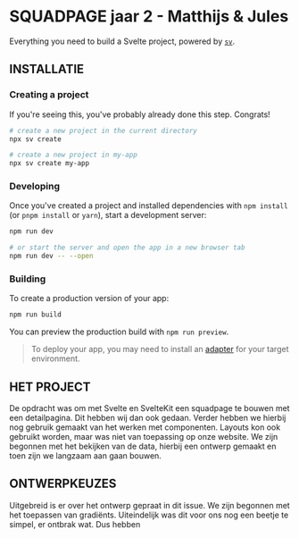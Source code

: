 # SQUADPAGE jaar 2 - Matthijs & Jules

Everything you need to build a Svelte project, powered by [`sv`](https://github.com/sveltejs/cli).

## INSTALLATIE
### Creating a project

If you're seeing this, you've probably already done this step. Congrats!

```sh
# create a new project in the current directory
npx sv create

# create a new project in my-app
npx sv create my-app
```

### Developing

Once you've created a project and installed dependencies with `npm install` (or `pnpm install` or `yarn`), start a development server:

```sh
npm run dev

# or start the server and open the app in a new browser tab
npm run dev -- --open
```

### Building

To create a production version of your app:

```sh
npm run build
```

You can preview the production build with `npm run preview`.

> To deploy your app, you may need to install an [adapter](https://svelte.dev/docs/kit/adapters) for your target environment.



## HET PROJECT
De opdracht was om met Svelte en SvelteKit een squadpage te bouwen met een detailpagina. Dit hebben wij dan ook gedaan. Verder hebben we hierbij nog gebruik gemaakt van het werken met componenten. Layouts kon ook gebruikt worden, maar was niet van toepassing op onze website. We zijn begonnen met het bekijken van de data, hierbij een ontwerp gemaakt en toen zijn we langzaam aan gaan bouwen. 



## ONTWERPKEUZES
Uitgebreid is er over het ontwerp gepraat in dit issue. We zijn begonnen met het toepassen van gradiënts. Uiteindelijk was dit voor ons nog een beetje te simpel, er ontbrak wat. Dus hebben
